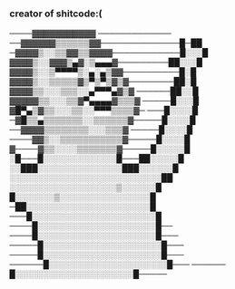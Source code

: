 ### creator of shitcode:(
────▓▓▓▓▓▓▓▓▓▓▓ ─────────────
──▓▓▓▓▓▓▒▒▒▒▒▒▓▓──────────────█─██
─▓▓▓▓▒░░▒▒▓▓▒▒▓▓▓▓────────────█░░░█
▓▓▓▓▒░░▓▓▓▒▄▓░▒▄▄▄▓─────────██░░░█
▓▓▓▓▒░░▒▀▀▀▀▒░▄░▄▒▓▓──────────█░█
▓▓▓▓▒░░▒▒▒▒▒▓▒▀▒▀▒▓▒▓────────██░█
▓▓▓▓▒▒░░░▒▒▒░░▄▀▀▀▄▓▒▓ ──────██░░█
▓▓▓▓▓▒▒░░░▒▒▓▀▄▄▄▄▓▒▒▒▓ ─────█░░░█
▓█▀▄▒▓▒▒░░░▒▒░░▀▀▀▒▒▒▒▓─ ───█░░░░█
─▓█▒▒▄▒▒▒▒▒▒▒░░▒▒▒▒▒▒▓─────█░░░░█
──▓▓▓▓▒▒▒▒▒▒▒▒░░░▒▒▒▓ ─────█░░░░█
────▓▓▒░░▒▒▒▒▒▒▒▒▒▒▒▓─────█░░░░█
▓────▓▒▒░░░░▒▒▒▒▒▒▒▓​─────█░░░░░█
░█───█░░░░░░░░░░░░░█───██░░░░░█
░░███░░░░░░░░░░░░░░░███░░░░░░█
░░░░░░░░░░░░░░░░░░░░░░░░░░░██
░░░░░░░░░░░░░░░░░░░▒░░░░░░█
█░░░░░░░▒░░░░░░░░░░░░░░░░█
─██░░░░░░░░░░░░░░░░░░░░░░█
───█░░░░░░░░░░░░░░░░░░░░░░█
────█░░░░░░░░░░░░░░░░░░░░░█──
────█░░░░░░░░░░░░░░░░░░░░░█───
─────█░░░░░░░░░░░░░░░░░░░░░█───
─────█░░░░░░░░░░░░░░░░░░░░░█───
──────█░░░░░░░░░░░░░░░░░░░░░█───
──────​​█░░░░░░░░░░░░░░░░░░░░░█─────

<!--
**Reventon1/Reventon1** is a ✨ _special_ ✨ repository because its `README.md` (this file) appears on your GitHub profile.

Here are some ideas to get you started:

- 🔭 I’m currently working on ...
- 🌱 I’m currently learning ...
- 👯 I’m looking to collaborate on ...
- 🤔 I’m looking for help with ...
- 💬 Ask me about ...
- 📫 How to reach me: ...
- 😄 Pronouns: ...
- ⚡ Fun fact: ...
-->
